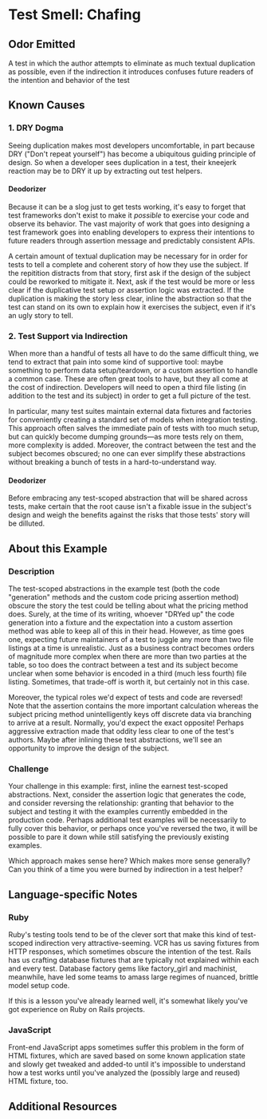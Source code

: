 # Test Smell: Chafing

## Odor Emitted

A test in which the author attempts to eliminate as much textual
duplication as possible, even if the indirection it introduces confuses
future readers of the intention and behavior of the test

## Known Causes

### 1. DRY Dogma

Seeing duplication makes most developers uncomfortable, in part because DRY
("Don't repeat yourself") has become a ubiquitous guiding principle of design.
So when a developer sees duplication in a test, their kneejerk reaction may be
to DRY it up by extracting out test helpers.

#### Deodorizer

Because it can be a slog just to get tests working, it's easy to forget that
test frameworks don't exist to make it _possible_ to exercise your code and
observe its behavior. The vast majority of work that goes into designing a test
framework goes into enabling developers to express their intentions to future
readers through assertion message and predictably consistent APIs.

A certain amount of textual duplication may be necessary for in order for tests
to tell a complete and coherent story of how they use the subject. If the
repitition distracts from that story, first ask if the design of the subject
could be reworked to mitigate it. Next, ask if the test would be more or less
clear if the duplicative test setup or assertion logic was extracted. If the
duplication is making the story less clear, inline the abstraction so that the
test can stand on its own to explain how it exercises the subject, even if it's
an ugly story to tell.

### 2. Test Support via Indirection

When more than a handful of tests all have to do the same difficult thing, we
tend to extract that pain into some kind of supportive tool: maybe something to
perform data setup/teardown, or a custom assertion to handle a common case.
These are often great tools to have, but they all come at the cost of
indirection. Developers will need to open a third file listing (in addition to
the test and its subject) in order to get a full picture of the test.

In particular, many test suites maintain external data fixtures and factories
for conveniently creating a standard set of models when integration testing.
This approach often salves the immediate pain of tests with too much setup, but
can quickly become dumping grounds—as more tests rely on them, more complexity
is added. Moreover, the contract between the test and the subject becomes
obscured; no one can ever simplify these abstractions without breaking a bunch
of tests in a hard-to-understand way.

#### Deodorizer

Before embracing any test-scoped abstraction that will be shared across tests,
make certain that the root cause isn't a fixable issue in the subject's design
and weigh the benefits against the risks that those tests' story will be
dilluted.


## About this Example

### Description

The test-scoped abstractions in the example test (both the code "generation"
methods and the custom code pricing assertion method) obscure the story the test
could be telling about what the pricing method does. Surely, at the time of its
writing, whoever "DRYed up" the code generation into a fixture and the
expectation into a custom assertion method was able to keep all of this in their
head. However, as time goes one, expecting future maintainers of a test to
juggle any more than two file listings at a time is unrealistic. Just as a
business contract becomes orders of magnitude more complex when there are more
than two parties at the table, so too does the contract between a test and its
subject become unclear when some behavior is encoded in a third (much less
fourth) file listing. Sometimes, that trade-off is worth it, but certainly not
in this case.

Moreover, the typical roles we'd expect of tests and code are reversed! Note
that the assertion contains the more important calculation whereas the subject
pricing method unintelligently keys off discrete data via branching to arrive at
a result. Normally, you'd expect the exact opposite! Perhaps aggressive
extraction made that oddity less clear to one of the test's authors. Maybe after
inlining these test abstractions, we'll see an opportunity to improve the design
of the subject.

### Challenge

Your challenge in this example: first, inline the earnest test-scoped
abstractions. Next, consider the assertion logic that generates the code, and
consider reversing the relationship: granting that behavior to the subject and
testing it with the examples currently embedded in the production code. Perhaps
additional test examples will be necessarily to fully cover this behavior, or
perhaps once you've reversed the two, it will be possible to pare it down
while still satisfying the previously existing examples.

Which approach makes sense here? Which makes more sense generally? Can you think
of a time you were burned by indirection in a test helper?

## Language-specific Notes

### Ruby

Ruby's testing tools tend to be of the clever sort that make this kind of
test-scoped indirection very attractive-seeming. VCR has us saving fixtures from
HTTP responses, which sometimes obscure the intention of the test. Rails has us
crafting database fixtures that are typically not explained within each and
every test. Database factory gems like factory_girl and machinist, meanwhile,
have led some teams to amass large regimes of nuanced, brittle model setup code.

If this is a lesson you've already learned well, it's somewhat likely you've got
experience on Ruby on Rails projects.

### JavaScript

Front-end JavaScript apps sometimes suffer this problem in the form of HTML
fixtures, which are saved based on some known application state and slowly get
tweaked and added-to until it's impossible to understand how a test works until
you've analyzed the (possibly large and reused) HTML fixture, too.

## Additional Resources

